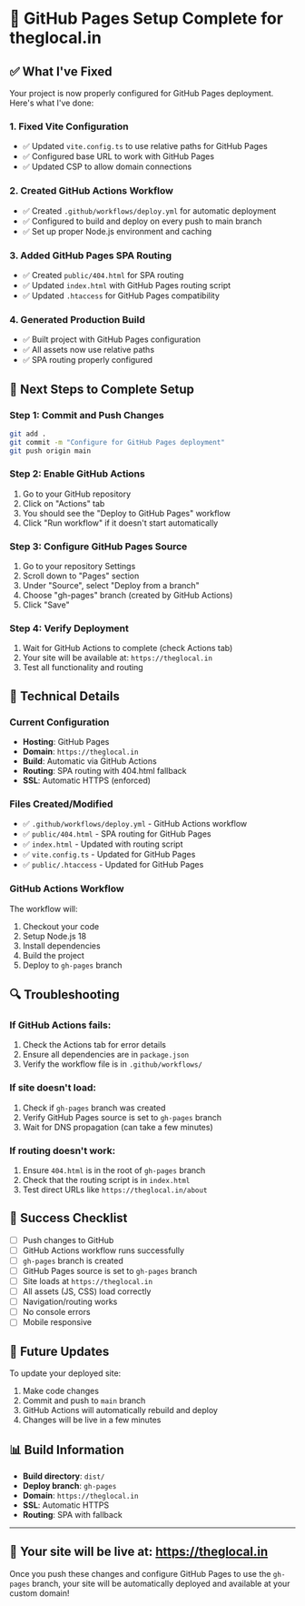 # 🎉 GitHub Pages Setup Complete for theglocal.in

## ✅ What I've Fixed

Your project is now properly configured for GitHub Pages deployment. Here's what I've done:

### 1. **Fixed Vite Configuration**
- ✅ Updated `vite.config.ts` to use relative paths for GitHub Pages
- ✅ Configured base URL to work with GitHub Pages
- ✅ Updated CSP to allow domain connections

### 2. **Created GitHub Actions Workflow**
- ✅ Created `.github/workflows/deploy.yml` for automatic deployment
- ✅ Configured to build and deploy on every push to main branch
- ✅ Set up proper Node.js environment and caching

### 3. **Added GitHub Pages SPA Routing**
- ✅ Created `public/404.html` for SPA routing
- ✅ Updated `index.html` with GitHub Pages routing script
- ✅ Updated `.htaccess` for GitHub Pages compatibility

### 4. **Generated Production Build**
- ✅ Built project with GitHub Pages configuration
- ✅ All assets now use relative paths
- ✅ SPA routing properly configured

## 🚀 Next Steps to Complete Setup

### **Step 1: Commit and Push Changes**
```bash
git add .
git commit -m "Configure for GitHub Pages deployment"
git push origin main
```

### **Step 2: Enable GitHub Actions**
1. Go to your GitHub repository
2. Click on "Actions" tab
3. You should see the "Deploy to GitHub Pages" workflow
4. Click "Run workflow" if it doesn't start automatically

### **Step 3: Configure GitHub Pages Source**
1. Go to your repository Settings
2. Scroll down to "Pages" section
3. Under "Source", select "Deploy from a branch"
4. Choose "gh-pages" branch (created by GitHub Actions)
5. Click "Save"

### **Step 4: Verify Deployment**
1. Wait for GitHub Actions to complete (check Actions tab)
2. Your site will be available at: `https://theglocal.in`
3. Test all functionality and routing

## 🔧 Technical Details

### **Current Configuration**
- **Hosting**: GitHub Pages
- **Domain**: `https://theglocal.in`
- **Build**: Automatic via GitHub Actions
- **Routing**: SPA routing with 404.html fallback
- **SSL**: Automatic HTTPS (enforced)

### **Files Created/Modified**
- ✅ `.github/workflows/deploy.yml` - GitHub Actions workflow
- ✅ `public/404.html` - SPA routing for GitHub Pages
- ✅ `index.html` - Updated with routing script
- ✅ `vite.config.ts` - Updated for GitHub Pages
- ✅ `public/.htaccess` - Updated for GitHub Pages

### **GitHub Actions Workflow**
The workflow will:
1. Checkout your code
2. Setup Node.js 18
3. Install dependencies
4. Build the project
5. Deploy to `gh-pages` branch

## 🔍 Troubleshooting

### **If GitHub Actions fails:**
1. Check the Actions tab for error details
2. Ensure all dependencies are in `package.json`
3. Verify the workflow file is in `.github/workflows/`

### **If site doesn't load:**
1. Check if `gh-pages` branch was created
2. Verify GitHub Pages source is set to `gh-pages` branch
3. Wait for DNS propagation (can take a few minutes)

### **If routing doesn't work:**
1. Ensure `404.html` is in the root of `gh-pages` branch
2. Check that the routing script is in `index.html`
3. Test direct URLs like `https://theglocal.in/about`

## 🎯 Success Checklist

- [ ] Push changes to GitHub
- [ ] GitHub Actions workflow runs successfully
- [ ] `gh-pages` branch is created
- [ ] GitHub Pages source is set to `gh-pages` branch
- [ ] Site loads at `https://theglocal.in`
- [ ] All assets (JS, CSS) load correctly
- [ ] Navigation/routing works
- [ ] No console errors
- [ ] Mobile responsive

## 🔄 Future Updates

To update your deployed site:
1. Make code changes
2. Commit and push to `main` branch
3. GitHub Actions will automatically rebuild and deploy
4. Changes will be live in a few minutes

## 📊 Build Information

- **Build directory**: `dist/`
- **Deploy branch**: `gh-pages`
- **Domain**: `https://theglocal.in`
- **SSL**: Automatic HTTPS
- **Routing**: SPA with fallback

---

## 🎉 Your site will be live at: https://theglocal.in

Once you push these changes and configure GitHub Pages to use the `gh-pages` branch, your site will be automatically deployed and available at your custom domain!
